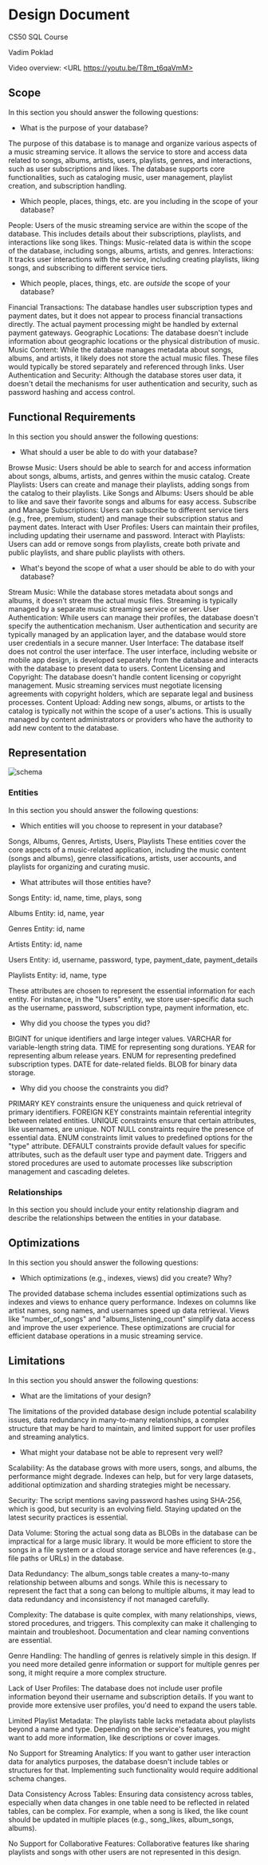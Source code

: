 # Design Document

CS50 SQL Course

Vadim Poklad

Video overview: <URL https://youtu.be/T8m_t6qaVmM>

## Scope

In this section you should answer the following questions:

* What is the purpose of your database?

The purpose of this database is to manage and organize various aspects of a music streaming service. It allows the service to store and access data related to songs, albums, artists, users, playlists, genres, and interactions, such as user subscriptions and likes. The database supports core functionalities, such as cataloging music, user management, playlist creation, and subscription handling.

* Which people, places, things, etc. are you including in the scope of your database?

People: Users of the music streaming service are within the scope of the database. This includes details about their subscriptions, playlists, and interactions like song likes.
Things: Music-related data is within the scope of the database, including songs, albums, artists, and genres.
Interactions: It tracks user interactions with the service, including creating playlists, liking songs, and subscribing to different service tiers.

* Which people, places, things, etc. are *outside* the scope of your database?

Financial Transactions: The database handles user subscription types and payment dates, but it does not appear to process financial transactions directly. The actual payment processing might be handled by external payment gateways.
Geographic Locations: The database doesn't include information about geographic locations or the physical distribution of music.
Music Content: While the database manages metadata about songs, albums, and artists, it likely does not store the actual music files. These files would typically be stored separately and referenced through links.
User Authentication and Security: Although the database stores user data, it doesn't detail the mechanisms for user authentication and security, such as password hashing and access control.


## Functional Requirements

In this section you should answer the following questions:

* What should a user be able to do with your database?

Browse Music: Users should be able to search for and access information about songs, albums, artists, and genres within the music catalog.
Create Playlists: Users can create and manage their playlists, adding songs from the catalog to their playlists.
Like Songs and Albums: Users should be able to like and save their favorite songs and albums for easy access.
Subscribe and Manage Subscriptions: Users can subscribe to different service tiers (e.g., free, premium, student) and manage their subscription status and payment dates.
Interact with User Profiles: Users can maintain their profiles, including updating their username and password.
Interact with Playlists: Users can add or remove songs from playlists, create both private and public playlists, and share public playlists with others.

* What's beyond the scope of what a user should be able to do with your database?

Stream Music: While the database stores metadata about songs and albums, it doesn't stream the actual music files. Streaming is typically managed by a separate music streaming service or server.
User Authentication: While users can manage their profiles, the database doesn't specify the authentication mechanism. User authentication and security are typically managed by an application layer, and the database would store user credentials in a secure manner.
User Interface: The database itself does not control the user interface. The user interface, including website or mobile app design, is developed separately from the database and interacts with the database to present data to users.
Content Licensing and Copyright: The database doesn't handle content licensing or copyright management. Music streaming services must negotiate licensing agreements with copyright holders, which are separate legal and business processes.
Content Upload: Adding new songs, albums, or artists to the catalog is typically not within the scope of a user's actions. This is usually managed by content administrators or providers who have the authority to add new content to the database.

## Representation

![schema](https://github.com/VadimPoklad/CS50SQL_FinalProject/assets/91690155/19db0bbe-08b9-4f27-a531-a131635fed4f)

### Entities

In this section you should answer the following questions:

* Which entities will you choose to represent in your database?

Songs, Albums, Genres, Artists, Users, Playlists
These entities cover the core aspects of a music-related application, including the music content (songs and albums), genre classifications, artists, user accounts, and playlists for organizing and curating music.

* What attributes will those entities have?

Songs Entity:
id, name, time, plays, song

Albums Entity:
id, name, year

Genres Entity:
id, name

Artists Entity:
id, name

Users Entity:
id, username, password, type, payment_date, payment_details

Playlists Entity:
id, name, type

These attributes are chosen to represent the essential information for each entity. For instance, in the "Users" entity, we store user-specific data such as the username, password, subscription type, payment information, etc.

* Why did you choose the types you did?

BIGINT for unique identifiers and large integer values.
VARCHAR for variable-length string data.
TIME for representing song durations.
YEAR for representing album release years.
ENUM for representing predefined subscription types.
DATE for date-related fields.
BLOB for binary data storage.

* Why did you choose the constraints you did?

PRIMARY KEY constraints ensure the uniqueness and quick retrieval of primary identifiers.
FOREIGN KEY constraints maintain referential integrity between related entities.
UNIQUE constraints ensure that certain attributes, like usernames, are unique.
NOT NULL constraints require the presence of essential data.
ENUM constraints limit values to predefined options for the "type" attribute.
DEFAULT constraints provide default values for specific attributes, such as the default user type and payment date.
Triggers and stored procedures are used to automate processes like subscription management and cascading deletes.

### Relationships

In this section you should include your entity relationship diagram and describe the relationships between the entities in your database.

## Optimizations

In this section you should answer the following questions:

* Which optimizations (e.g., indexes, views) did you create? Why?

The provided database schema includes essential optimizations such as indexes and views to enhance query performance. Indexes on columns like artist names, song names, and usernames speed up data retrieval. Views like "number_of_songs" and "albums_listening_count" simplify data access and improve the user experience. These optimizations are crucial for efficient database operations in a music streaming service.

## Limitations

In this section you should answer the following questions:

* What are the limitations of your design?

The limitations of the provided database design include potential scalability issues, data redundancy in many-to-many relationships, a complex structure that may be hard to maintain, and limited support for user profiles and streaming analytics.

* What might your database not be able to represent very well?

Scalability:
As the database grows with more users, songs, and albums, the performance might degrade. Indexes can help, but for very large datasets, additional optimization and sharding strategies might be necessary.

Security:
The script mentions saving password hashes using SHA-256, which is good, but security is an evolving field. Staying updated on the latest security practices is essential.

Data Volume:
Storing the actual song data as BLOBs in the database can be impractical for a large music library. It would be more efficient to store the songs in a file system or a cloud storage service and have references (e.g., file paths or URLs) in the database.

Data Redundancy:
The album_songs table creates a many-to-many relationship between albums and songs. While this is necessary to represent the fact that a song can belong to multiple albums, it may lead to data redundancy and inconsistency if not managed carefully.

Complexity:
The database is quite complex, with many relationships, views, stored procedures, and triggers. This complexity can make it challenging to maintain and troubleshoot. Documentation and clear naming conventions are essential.

Genre Handling:
The handling of genres is relatively simple in this design. If you need more detailed genre information or support for multiple genres per song, it might require a more complex structure.

Lack of User Profiles:
The database does not include user profile information beyond their username and subscription details. If you want to provide more extensive user profiles, you'd need to expand the users table.

Limited Playlist Metadata:
The playlists table lacks metadata about playlists beyond a name and type. Depending on the service's features, you might want to add more information, like descriptions or cover images.

No Support for Streaming Analytics:
If you want to gather user interaction data for analytics purposes, the database doesn't include tables or structures for that. Implementing such functionality would require additional schema changes.

Data Consistency Across Tables:
Ensuring data consistency across tables, especially when data changes in one table need to be reflected in related tables, can be complex. For example, when a song is liked, the like count should be updated in multiple places (e.g., song_likes, album_songs, albums).

No Support for Collaborative Features:
Collaborative features like sharing playlists and songs with other users are not represented in this design.
